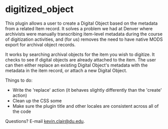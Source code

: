 # digitized_object

This plugin allows a user to create a Digital Object based on the metadata from a related Item record. It solves a problem we had at Denver where archivists were manually transcribing item-level metadata during the course of digitization activities, and (for us) removes the need to have native MODS export for archival object records.

It works by searching archival objects for the item you wish to digitize. It checks to see if digital objects are already attached to the item. The user can then either replace an existing Digital Object's metadata with the metadata in the item record, or attach a new Digital Object.

Things to do:
* Write the 'replace' action (it behaves slightly differently than the 'create' action)
* Clean up the CSS some
* Make sure the plugin title and other locales are consistent across all of the code

Questions? E-mail kevin.clair@du.edu.
